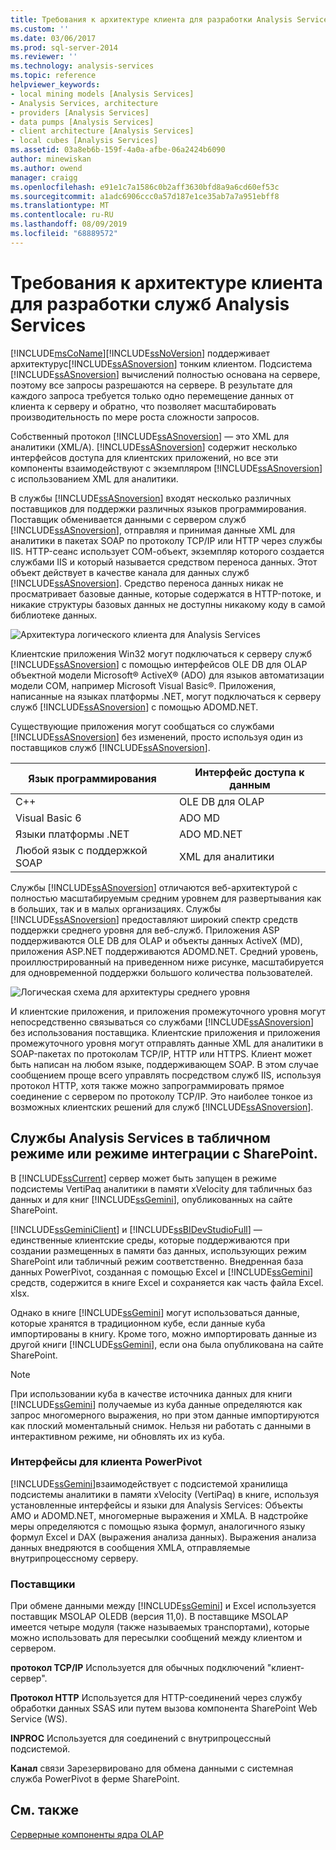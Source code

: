 ```yaml
---
title: Требования к архитектуре клиента для разработки Analysis Services | Документация Майкрософт
ms.custom: ''
ms.date: 03/06/2017
ms.prod: sql-server-2014
ms.reviewer: ''
ms.technology: analysis-services
ms.topic: reference
helpviewer_keywords:
- local mining models [Analysis Services]
- Analysis Services, architecture
- providers [Analysis Services]
- data pumps [Analysis Services]
- client architecture [Analysis Services]
- local cubes [Analysis Services]
ms.assetid: 03a8eb6b-159f-4a0a-afbe-06a2424b6090
author: minewiskan
ms.author: owend
manager: craigg
ms.openlocfilehash: e91e1c7a1586c0b2aff3630bfd8a9a6cd60ef53c
ms.sourcegitcommit: a1adc6906ccc0a57d187e1ce35ab7a7a951ebff8
ms.translationtype: MT
ms.contentlocale: ru-RU
ms.lasthandoff: 08/09/2019
ms.locfileid: "68889572"
---
```

# <a name="client-architecture-requirements-for-analysis-services-development"></a>Требования к архитектуре клиента для разработки служб Analysis Services
  [!INCLUDE[msCoName](../../../includes/msconame-md.md)][!INCLUDE[ssNoVersion](../../../includes/ssnoversion-md.md)] поддерживает архитектурус[!INCLUDE[ssASnoversion](../../../includes/ssasnoversion-md.md)] тонким клиентом. Подсистема [!INCLUDE[ssASnoversion](../../../includes/ssasnoversion-md.md)] вычислений полностью основана на сервере, поэтому все запросы разрешаются на сервере. В результате для каждого запроса требуется только одно перемещение данных от клиента к серверу и обратно, что позволяет масштабировать производительность по мере роста сложности запросов.  
  
 Собственный протокол [!INCLUDE[ssASnoversion](../../../includes/ssasnoversion-md.md)] — это XML для аналитики (XML/A). [!INCLUDE[ssASnoversion](../../../includes/ssasnoversion-md.md)] содержит несколько интерфейсов доступа для клиентских приложений, но все эти компоненты взаимодействуют с экземпляром [!INCLUDE[ssASnoversion](../../../includes/ssasnoversion-md.md)] с использованием XML для аналитики.  
  
 В службы [!INCLUDE[ssASnoversion](../../../includes/ssasnoversion-md.md)] входят несколько различных поставщиков для поддержки различных языков программирования. Поставщик обменивается данными с сервером служб [!INCLUDE[ssASnoversion](../../../includes/ssasnoversion-md.md)], отправляя и принимая данные XML для аналитики в пакетах SOAP по протоколу TCP/IP или HTTP через службы IIS. HTTP-сеанс использует СОМ-объект, экземпляр которого создается службами IIS и который называется средством переноса данных. Этот объект действует в качестве канала для данных служб [!INCLUDE[ssASnoversion](../../../includes/ssasnoversion-md.md)]. Средство переноса данных никак не просматривает базовые данные, которые содержатся в HTTP-потоке, и никакие структуры базовых данных не доступны никакому коду в самой библиотеке данных.  
  
 ![Архитектура логического клиента для Analysis Services](https://docs.microsoft.com/analysis-services/analysis-services/dev-guide/media/as-clientarch9.gif "Архитектура логического клиента для Analysis Services")  
  
 Клиентские приложения Win32 могут подключаться к серверу служб [!INCLUDE[ssASnoversion](../../../includes/ssasnoversion-md.md)] с помощью интерфейсов OLE DB для OLAP объектной модели Microsoft® ActiveX® (ADO) для языков автоматизации модели СОМ, например Microsoft Visual Basic®. Приложения, написанные на языках платформы .NET, могут подключаться к серверу служб [!INCLUDE[ssASnoversion](../../../includes/ssasnoversion-md.md)] с помощью ADOMD.NET.  
  
 Существующие приложения могут сообщаться со службами [!INCLUDE[ssASnoversion](../../../includes/ssasnoversion-md.md)] без изменений, просто используя один из поставщиков служб [!INCLUDE[ssASnoversion](../../../includes/ssasnoversion-md.md)].  
  
|Язык программирования|Интерфейс доступа к данным|  
|--------------------------|---------------------------|  
|C++|OLE DB для OLAP|  
|Visual Basic 6|ADO MD|  
|Языки платформы .NET|ADO MD.NET|  
|Любой язык с поддержкой SOAP|XML для аналитики|  
  
 Службы [!INCLUDE[ssASnoversion](../../../includes/ssasnoversion-md.md)] отличаются веб-архитектурой с полностью масштабируемым средним уровнем для развертывания как в больших, так и в малых организациях. Службы [!INCLUDE[ssASnoversion](../../../includes/ssasnoversion-md.md)] предоставляют широкий спектр средств поддержки среднего уровня для веб-служб. Приложения ASP поддерживаются OLE DB для OLAP и объекты данных ActiveX (MD), приложения ASP.NET поддерживаются ADOMD.NET. Средний уровень, проиллюстрированный на приведенном ниже рисунке, масштабируется для одновременной поддержки большого количества пользователей.  
  
 ![Логическая схема для архитектуры среднего уровня](https://docs.microsoft.com/analysis-services/analysis-services/dev-guide/media/as-midtierarch9.gif "Логическая схема для архитектуры среднего уровня")  
  
 И клиентские приложения, и приложения промежуточного уровня могут непосредственно связываться со службами [!INCLUDE[ssASnoversion](../../../includes/ssasnoversion-md.md)] без использования поставщика. Клиентские приложения и приложения промежуточного уровня могут отправлять данные XML для аналитики в SOAP-пакетах по протоколам TCP/IP, HTTP или HTTPS. Клиент может быть написан на любом языке, поддерживающем SOAP. В этом случае сообщением проще всего управлять посредством служб IIS, используя протокол HTTP, хотя также можно запрограммировать прямое соединение с сервером по протоколу TCP/IP. Это наиболее тонкое из возможных клиентских решений для служб [!INCLUDE[ssASnoversion](../../../includes/ssasnoversion-md.md)].  
  
## <a name="analysis-services-in-tabular-or-sharepoint-mode"></a>Службы Analysis Services в табличном режиме или режиме интеграции с SharePoint.  
 В [!INCLUDE[ssCurrent](../../../includes/sscurrent-md.md)] сервер может быть запущен в режиме подсистемы VertiPaq аналитики в памяти xVelocity для табличных баз данных и для книг [!INCLUDE[ssGemini](../../../includes/ssgemini-md.md)], опубликованных на сайте SharePoint.  
  
 [!INCLUDE[ssGeminiClient](../../../includes/ssgeminiclient-md.md)] и [!INCLUDE[ssBIDevStudioFull](../../../includes/ssbidevstudiofull-md.md)] — единственные клиентские среды, которые поддерживаются при создании размещенных в памяти баз данных, использующих режим SharePoint или табличный режим соответственно. Внедренная база данных PowerPivot, созданная с помощью Excel и [!INCLUDE[ssGemini](../../../includes/ssgemini-md.md)] средств, содержится в книге Excel и сохраняется как часть файла Excel. xlsx.  
  
 Однако в книге [!INCLUDE[ssGemini](../../../includes/ssgemini-md.md)] могут использоваться данные, которые хранятся в традиционном кубе, если данные куба импортированы в книгу. Кроме того, можно импортировать данные из другой книги [!INCLUDE[ssGemini](../../../includes/ssgemini-md.md)], если она была опубликована на сайте SharePoint.  
  
> [!NOTE]  
>  При использовании куба в качестве источника данных для книги [!INCLUDE[ssGemini](../../../includes/ssgemini-md.md)] получаемые из куба данные определяются как запрос многомерного выражения, но при этом данные импортируются как плоский моментальный снимок. Нельзя ни работать с данными в интерактивном режиме, ни обновлять их из куба.  
  
### <a name="interfaces-for-powerpivot-client"></a>Интерфейсы для клиента PowerPivot  
 [!INCLUDE[ssGemini](../../../includes/ssgemini-md.md)]взаимодействует с подсистемой хранилища подсистемы аналитики в памяти xVelocity (VertiPaq) в книге, используя установленные интерфейсы и языки для Analysis Services: Объекты AMO и ADOMD.NET, многомерные выражения и XMLA. В надстройке меры определяются с помощью языка формул, аналогичного языку формул Excel и DAX (выражения анализа данных). Выражения анализа данных внедряются в сообщения XMLA, отправляемые внутрипроцессному серверу.  
  
### <a name="providers"></a>Поставщики  
 При обмене данными между [!INCLUDE[ssGemini](../../../includes/ssgemini-md.md)] и Excel используется поставщик MSOLAP OLEDB (версия 11,0). В поставщике MSOLAP имеется четыре модуля (также называемых транспортами), которые можно использовать для пересылки сообщений между клиентом и сервером.  
  
 **протокол TCP/IP** Используется для обычных подключений "клиент-сервер".  
  
 **Протокол HTTP** Используется для HTTP-соединений через службу обработки данных SSAS или путем вызова компонента SharePoint Web Service (WS).  
  
 **INPROC** Используется для соединений с внутрипроцессный подсистемой.  
  
 **Канал** связи Зарезервировано для обмена данными с системная служба PowerPivot в ферме SharePoint.  
  
## <a name="see-also"></a>См. также  
 [Серверные компоненты ядра OLAP](olap-engine-server-components.md)  
  
  
